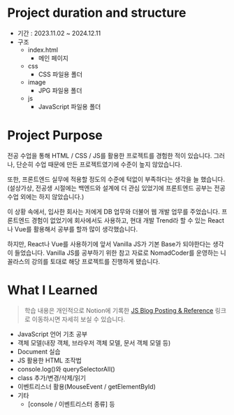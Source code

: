 # Project duration and structure
- 기간 : 2023.11.02 ~ 2024.12.11
- 구조
  - index.html
    - 메인 페이지
  - css
    - CSS 파일용 폴더 
  - image
    - JPG 파일용 폴더
  - js
    - JavaScript 파일용 폴더
 
# Project Purpose
전공 수업을 통해 HTML / CSS / JS를 활용한 프로젝트를 경험한 적이 있습니다. 그러나, 단순히 수업 때문에 만든 프로젝트였기에 수준이 높지 않았습니다. 

또한, 프론트엔드 실무에 적용할 정도의 수준에 턱없이 부족하다는 생각을 늘 했습니다. (설상가상, 전공생 시절에는 백엔드와 설계에 더 관심 있었기에 프론트엔드 공부는 전공 수업 외에는 하지 않았습니다.)

이 상황 속에서, 입사한 회사는 저에게 DB 업무와 더불어 웹 개발 업무를 주었습니다. 프론트엔드 경험이 없었기에 회사에서도 사용하고, 현대 개발 Trend라 할 수 있는 React나 Vue를 활용해서 공부를 할까 많이 생각했습니다.

하지만, React나 Vue를 사용하기에 앞서 Vanilla JS가 기본 Base가 되야한다는 생각이 들었습니다. Vanilla JS를 공부하기 위한 참고 자료로 NomadCoder를 운영하는 니꼴라스의 강의를 토대로 해당 프로젝트를 진행하게 됐습니다.

# What I Learned
> 학습 내용은 개인적으로 Notion에 기록한 [JS Blog Posting & Reference](https://fir-conga-fc3.notion.site/JS-Blog-Posting-Reference-6c6a29654c5140688c546465271f66d9?pvs=4) 링크로 이동하시면 자세히 보실 수 있습니다.
- JavaScript 언어 기초 공부
- 객체 모델(내장 객체, 브라우저 객체 모델, 문서 객체 모델 등)
- Document 실습
- JS 활용한 HTML 조작법
- console.log()와 querySelectorAll()
- class 추가/변경/삭제/읽기
- 이벤트리스너 활용(MouseEvent / getElementById)
- 기타
  - [console / 이벤트리스터 종류] 등
